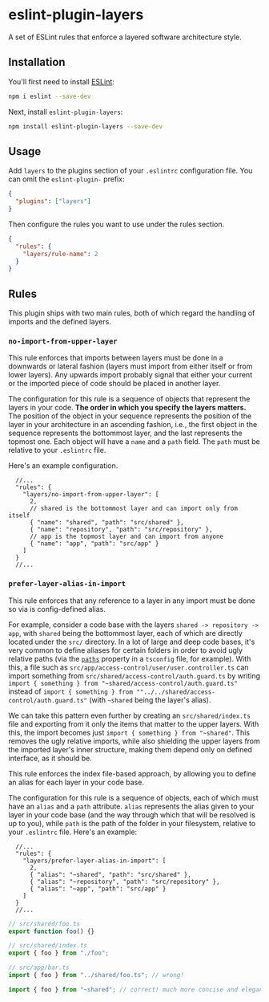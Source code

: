 # eslint-plugin-layers

A set of ESLint rules that enforce a layered software architecture style.

## Installation

You'll first need to install [ESLint](https://eslint.org/):

```sh
npm i eslint --save-dev
```

Next, install `eslint-plugin-layers`:

```sh
npm install eslint-plugin-layers --save-dev
```

## Usage

Add `layers` to the plugins section of your `.eslintrc` configuration file. You can omit the `eslint-plugin-` prefix:

```json
{
  "plugins": ["layers"]
}
```

Then configure the rules you want to use under the rules section.

```json
{
  "rules": {
    "layers/rule-name": 2
  }
}
```

## Rules

This plugin ships with two main rules, both of which regard the handling of imports and the defined layers.

### `no-import-from-upper-layer`

This rule enforces that imports between layers must be done in a downwards or lateral fashion (layers must import
from either itself or from lower layers). Any upwards import probably signal that either your current or the imported piece
of code should be placed in another layer.

The configuration for this rule is a sequence of objects that represent the layers in your code. **The order in which
you specify the layers matters.** The position of the object in your sequence represents the position of the layer in your
architecture in an ascending fashion, i.e., the first object in the sequence represents the bottommost layer, and the last represents the
topmost one. Each object will have a `name` and a `path` field. The `path` must be relative to your `.eslintrc` file.

Here's an example configuration.

```jsonc
  //...
  "rules": {
    "layers/no-import-from-upper-layer": [
      2,
      // shared is the bottommost layer and can import only from itself
      { "name": "shared", "path": "src/shared" },
      { "name": "repository", "path": "src/repository" },
      // app is the topmost layer and can import from anyone
      { "name": "app", "path": "src/app" }
    ]
  }
  //...
```

### `prefer-layer-alias-in-import`

This rule enforces that any reference to a layer in any import must be done so via is config-defined alias.

For example, consider a code base with the layers `shared -> repository -> app`, with `shared` being the bottommost layer,
each of which are directly located under the `src/` directory.
In a lot of large and deep code bases, it's very common to define aliases for certain folders in order to avoid
ugly relative paths (via the [`paths`](https://www.typescriptlang.org/tsconfig#paths)
property in a `tsconfig` file, for example). With this, a file such as
`src/app/access-control/user/user.controller.ts` can import something from `src/shared/access-control/auth.guard.ts`
by writing `import { something } from "~shared/access-control/auth.guard.ts"` instead of `import { something } from ""../../shared/access-control/auth.guard.ts"` (with `~shared` being the layer's alias).

We can take this pattern even further by creating an `src/shared/index.ts`
file and exporting from it only the items that matter to the upper layers.
With this, the import becomes just `import { something } from "~shared"`.
This removes the ugly relative imports, while also shielding the upper layers from the imported layer's
inner structure, making them depend only on defined interface, as it should be.

This rule enforces the index file-based approach, by allowing you to define an alias for each layer in your code base.

The configuration for this rule is a sequence of objects, each of which must have an `alias` and a `path` attribute.
`alias` represents the alias given to your layer in your code base (and the way through which that will be resolved is up to you),
while `path` is the path of the folder in your filesystem, relative to your `.eslintrc` file. Here's an example:

```jsonc
  //...
  "rules": {
    "layers/prefer-layer-alias-in-import": [
      2,
      { "alias": "~shared", "path": "src/shared" },
      { "alias": "~repository", "path": "src/repository" },
      { "alias": "~app", "path": "src/app" }
    ]
  }
  //...
```

```typescript
// src/shared/foo.ts
export function foo() {}

// src/shared/index.ts
export { foo } from "./foo";

// src/app/bar.ts
import { foo } from "../shared/foo.ts"; // wrong!

import { foo } from "~shared"; // correct! much more concise and elegant.
```
